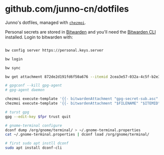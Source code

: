 # github.com/junno-cn/dotfiles
Junno's dotfiles, managed with [`chezmoi`](https://github.com/twpayne/chezmoi).

Personal secrets are stored in [Bitwarden](https://github.com/bitwarden/clients) and you'll need
the [Bitwarden CLI](https://github.com/bitwarden/clients) installed. Login
to bitwarden with:

```bash

bw config server https://personal.keys.server

bw login

bw sync

bw get attachment 872de2d191fd6f50a676 --itemid 2cea3e57-032a-4c5f-b2e3-f5656c9af06c

# gpgconf --kill gpg-agent
# gpg-agent daemon

chezmoi execute-template '{{- bitwardenAttachment "gpg-secret-sub.asc" .bitwarden.gpg_secret_sub -}}' | gpg --import -
chezmoi execute-template '{{- bitwardenAttachment "$FILENAME" "$ITEMID" -}}' | gpg --import -

# turst gpg
gpg --edit-key $fpr trust quit

# gnome-terminal configure
dconf dump /org/gnome/terminal/ > ~/.gnome-terminal.properties
cat ~/.gnome-terminal.properties | dconf load /org/gnome/terminal/

# first sudo apt instll dconf
sudo apt install dconf-cli
```
